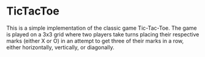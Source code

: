 # TicTacToe

This is a simple implementation of the classic game Tic-Tac-Toe. The game is played on a 3x3 grid where two players take turns placing their respective marks (either X or O) in an attempt to get three of their marks in a row, either horizontally, vertically, or diagonally.
